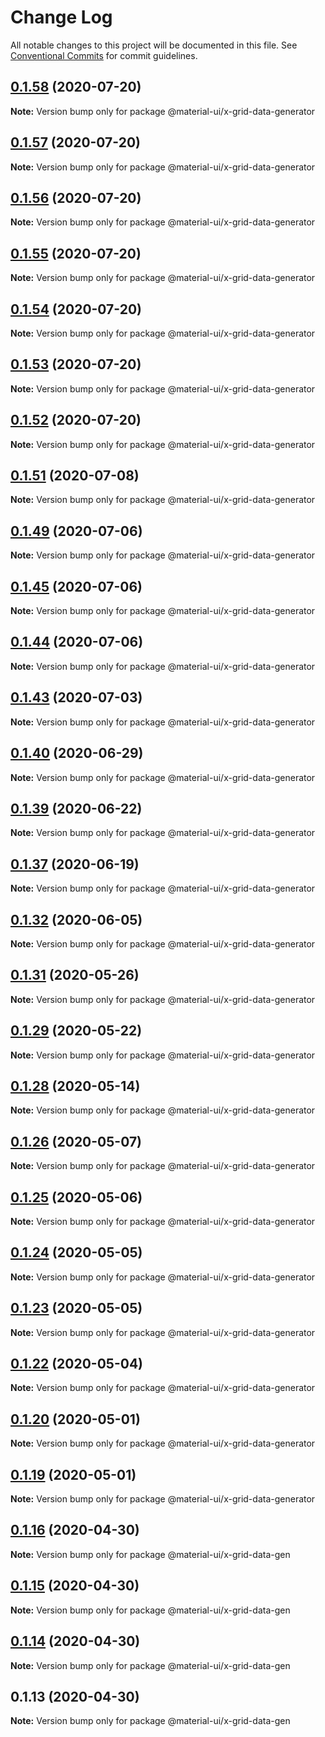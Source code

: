 # Change Log

All notable changes to this project will be documented in this file.
See [Conventional Commits](https://conventionalcommits.org) for commit guidelines.

## [0.1.58](https://github.com/mui-org/material-ui-x/compare/v0.1.57...v0.1.58) (2020-07-20)

**Note:** Version bump only for package @material-ui/x-grid-data-generator





## [0.1.57](https://github.com/mui-org/material-ui-x/compare/v0.1.56...v0.1.57) (2020-07-20)

**Note:** Version bump only for package @material-ui/x-grid-data-generator





## [0.1.56](https://github.com/mui-org/material-ui-x/compare/v0.1.55...v0.1.56) (2020-07-20)

**Note:** Version bump only for package @material-ui/x-grid-data-generator





## [0.1.55](https://github.com/mui-org/material-ui-x/compare/v0.1.54...v0.1.55) (2020-07-20)

**Note:** Version bump only for package @material-ui/x-grid-data-generator





## [0.1.54](https://github.com/mui-org/material-ui-x/compare/v0.1.53...v0.1.54) (2020-07-20)

**Note:** Version bump only for package @material-ui/x-grid-data-generator





## [0.1.53](https://github.com/mui-org/material-ui-x/compare/v0.1.52...v0.1.53) (2020-07-20)

**Note:** Version bump only for package @material-ui/x-grid-data-generator





## [0.1.52](https://github.com/mui-org/material-ui-x/compare/v0.1.51...v0.1.52) (2020-07-20)

**Note:** Version bump only for package @material-ui/x-grid-data-generator





## [0.1.51](https://github.com/mui-org/material-ui-x/compare/v0.1.42...v0.1.51) (2020-07-08)

**Note:** Version bump only for package @material-ui/x-grid-data-generator





## [0.1.49](https://github.com/mui-org/material-ui-x/compare/v0.1.48...v0.1.49) (2020-07-06)

**Note:** Version bump only for package @material-ui/x-grid-data-generator





## [0.1.45](https://github.com/mui-org/material-ui-x/compare/v0.1.44...v0.1.45) (2020-07-06)

**Note:** Version bump only for package @material-ui/x-grid-data-generator





## [0.1.44](https://github.com/mui-org/material-ui-x/compare/v0.1.43...v0.1.44) (2020-07-06)

**Note:** Version bump only for package @material-ui/x-grid-data-generator





## [0.1.43](https://github.com/mui-org/material-ui-x/compare/v0.1.42...v0.1.43) (2020-07-03)

**Note:** Version bump only for package @material-ui/x-grid-data-generator





## [0.1.40](https://github.com/mui-org/material-ui-x/compare/v0.1.39...v0.1.40) (2020-06-29)

**Note:** Version bump only for package @material-ui/x-grid-data-generator





## [0.1.39](https://github.com/mui-org/material-ui-x/compare/v0.1.38...v0.1.39) (2020-06-22)

**Note:** Version bump only for package @material-ui/x-grid-data-generator





## [0.1.37](https://github.com/mui-org/material-ui-x/compare/v0.1.36...v0.1.37) (2020-06-19)

**Note:** Version bump only for package @material-ui/x-grid-data-generator





## [0.1.32](https://github.com/mui-org/material-ui-x/compare/v0.1.31...v0.1.32) (2020-06-05)

**Note:** Version bump only for package @material-ui/x-grid-data-generator





## [0.1.31](https://github.com/mui-org/material-ui-x/compare/v0.1.30...v0.1.31) (2020-05-26)

**Note:** Version bump only for package @material-ui/x-grid-data-generator





## [0.1.29](https://github.com/mui-org/material-ui-x/compare/v0.1.28...v0.1.29) (2020-05-22)

**Note:** Version bump only for package @material-ui/x-grid-data-generator





## [0.1.28](https://github.com/mui-org/material-ui-x/compare/v0.1.27...v0.1.28) (2020-05-14)

**Note:** Version bump only for package @material-ui/x-grid-data-generator





## [0.1.26](https://github.com/mui-org/material-ui-x/compare/v0.1.25...v0.1.26) (2020-05-07)

**Note:** Version bump only for package @material-ui/x-grid-data-generator





## [0.1.25](https://github.com/mui-org/material-ui-x/compare/v0.1.24...v0.1.25) (2020-05-06)

**Note:** Version bump only for package @material-ui/x-grid-data-generator





## [0.1.24](https://github.com/mui-org/material-ui-x/compare/v0.1.23...v0.1.24) (2020-05-05)

**Note:** Version bump only for package @material-ui/x-grid-data-generator





## [0.1.23](https://github.com/mui-org/material-ui-x/compare/v0.1.22...v0.1.23) (2020-05-05)

**Note:** Version bump only for package @material-ui/x-grid-data-generator





## [0.1.22](https://github.com/mui-org/material-ui-x/compare/v0.1.21...v0.1.22) (2020-05-04)

**Note:** Version bump only for package @material-ui/x-grid-data-generator





## [0.1.20](https://github.com/mui-org/material-ui-x/compare/v0.1.19...v0.1.20) (2020-05-01)

**Note:** Version bump only for package @material-ui/x-grid-data-generator





## [0.1.19](https://github.com/mui-org/material-ui-x/compare/v0.1.18...v0.1.19) (2020-05-01)

**Note:** Version bump only for package @material-ui/x-grid-data-generator





## [0.1.16](https://github.com/mui-org/material-ui-x/compare/v0.1.15...v0.1.16) (2020-04-30)

**Note:** Version bump only for package @material-ui/x-grid-data-gen





## [0.1.15](https://github.com/mui-org/material-ui-x/compare/v0.1.14...v0.1.15) (2020-04-30)

**Note:** Version bump only for package @material-ui/x-grid-data-gen





## [0.1.14](https://github.com/mui-org/material-ui-x/compare/v0.1.13...v0.1.14) (2020-04-30)

**Note:** Version bump only for package @material-ui/x-grid-data-gen





## 0.1.13 (2020-04-30)

**Note:** Version bump only for package @material-ui/x-grid-data-gen
